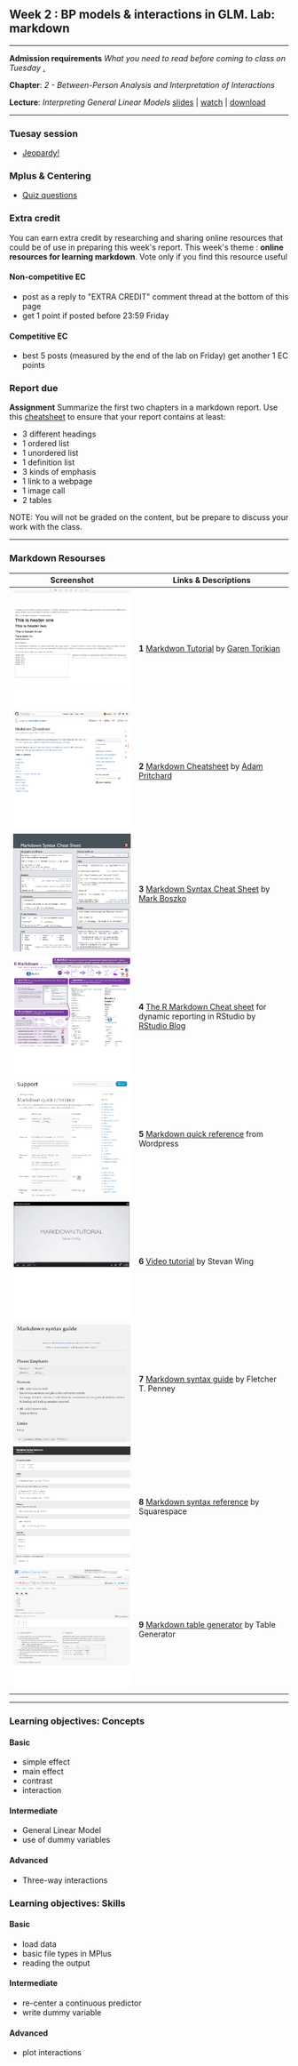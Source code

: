 Week 2 : BP models & interactions in GLM.  Lab: markdown 
---

----
**Admission requirements** *What you need to read before coming to class on Tuesday* [.](https://github.com/andkov/MLMtime/edit/gh-pages/2.md)

**Chapter**: *2 - Between-Person Analysis and Interpretation of Interactions*   

**Lecture**: *Interpreting General Linear Models*  [slides](http://www.lesahoffman.com/944/944_Lecture01_Intro_MLM.pdf) |  [watch](http://camrelay1.unl.edu/inbox/lhoffman2/944_Lecture02_-_Flash_%28Large%29_-_20130111_12.21.32PM.html) |  [download](http://camrelay1.unl.edu/inbox/lhoffman2/944_Lecture02_-_iPod_and_iPhone_-_20130111_12.21.32PM.mp4)   


----
 

### Tuesay session


- [Jeopardy!](weeks/02/2015-01-13-Jeopardy.pptx)

### Mplus & Centering

- [Quiz questions](weeks/02/2015-01-13-Quiz.pptx)


### Extra credit

You can earn extra credit by researching and sharing online resources that could be of use in preparing this week's report. This week's theme : **online resources for learning markdown**. Vote only if you find this resource useful

#### Non-competitive EC
  - post as a reply to "EXTRA CREDIT" comment thread at the bottom of this page
  - get 1 point if posted before 23:59 Friday

#### Competitive EC
 - best 5 posts (measured by the end of the lab on Friday) get another 1 EC points  
 


### Report due

**Assignment** Summarize the first two chapters in a markdown report. Use this [cheatsheet](http://support.mashery.com/docs/customizing_your_portal/Markdown_Cheat_Sheet) to ensure that your report contains at least:  
 
 - 3 different headings  
 - 1 ordered list
 - 1 unordered list
 - 1 definition list
 - 3 kinds of emphasis  
 - 1 link to a webpage
 - 1 image call
 - 2 tables 

NOTE:  You will not be graded on the content, but be prepare to discuss your work with the class.  



----

### Markdown Resourses



| Screenshot  | Links & Descriptions  |
|---|---|
|![md1][md1]| **1** [Markdwon Tutorial](http://markdowntutorial.com/) by [Garen Torikian](https://github.com/gjtorikian)  |
|![md2][md2]| **2** [Markdown Cheatsheet](https://github.com/adam-p/markdown-here/wiki/Markdown-Cheatsheet) by [Adam Pritchard](https://github.com/adam-p)  |
|![md3][md3]| **3** [Markdown Syntax Cheat Sheet](http://stationinthemetro.com/wp-content/uploads/2013/04/Markdown_Cheat_Sheet_v1-1.pdf) by [Mark Boszko](http://stationinthemetro.com/)  |
|![md4][md4]| **4** [The R Markdown Cheat sheet](http://shiny.rstudio.com/articles/rm-cheatsheet.html) for dynamic reporting in RStudio by [RStudio Blog](http://blog.rstudio.org/)   |
|![md5][md5]| **5** [Markdown quick reference](http://en.support.wordpress.com/markdown-quick-reference/) from Wordpress   |
|![md6][md6]| **6** [Video tutorial](https://www.youtube.com/watch?v=6A5EpqqDOdk) by Stevan Wing  |   |
|![md7][md7]| **7** [Markdown syntax guide](http://bywordapp.com/markdown/syntax.html) by Fletcher T. Penney |   
|![md8][md8]| **8** [Markdown syntax reference](http://five.squarespace.com/display/ShowHelp?section=Markdown) by Squarespace  |
|![md9][md9]| **9** [Markdown table generator](http://www.tablesgenerator.com/markdown_tables) by Table Generator |
|   |   |



---- 

### Learning objectives: Concepts


#### Basic
- simple effect
- main effect
- contrast 
- interaction

#### Intermediate  
- General Linear Model 
- use of dummy variables

#### Advanced 

- Three-way interactions


### Learning objectives: Skills 


#### Basic
- load data  
- basic file types in MPlus 
- reading the output

#### Intermediate 
- re-center a continuous predictor  
- write dummy variable

#### Advanced 
- plot interactions


[md1]:./weeks/02/images/md_1.png
[md2]:./weeks/02/images/md_2.png
[md3]:./weeks/02/images/md_3.png
[md4]:./weeks/02/images/md_4.png
[md5]:./weeks/02/images/md_5.png
[md6]:./weeks/02/images/md_6.png
[md7]:./weeks/02/images/md_7.png
[md8]:./weeks/02/images/md_8.png
[md9]:./weeks/02/images/md_9.png

